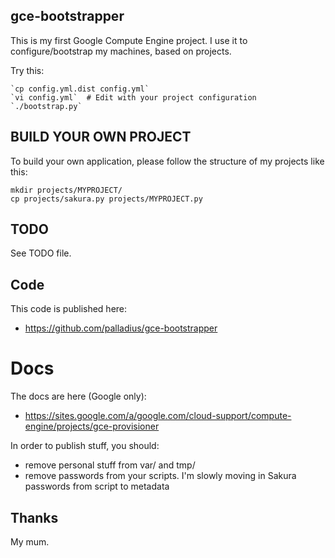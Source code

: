 gce-bootstrapper
----------------

This is my first Google Compute Engine project. I use it to configure/bootstrap my machines,
based on projects.

Try this:

    `cp config.yml.dist config.yml`
    `vi config.yml`  # Edit with your project configuration
    `./bootstrap.py`

BUILD YOUR OWN PROJECT
----------------------

To build your own application, please follow the structure of my projects like this:

	mkdir projects/MYPROJECT/
	cp projects/sakura.py projects/MYPROJECT.py

TODO
----

See TODO file.


Code
----

This code is published here:

* https://github.com/palladius/gce-bootstrapper


Docs
====

The docs are here (Google only):

* https://sites.google.com/a/google.com/cloud-support/compute-engine/projects/gce-provisioner

In order to publish stuff, you should:

* remove personal stuff from var/ and tmp/
* remove passwords from your scripts. I'm slowly moving in Sakura passwords from script to metadata

Thanks
------

My mum.

